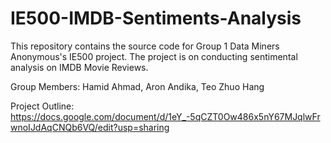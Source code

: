 # IE500-IMDB-Sentiments-Analysis

This repository contains the source code for Group 1 Data Miners Anonymous's IE500 project. The project is on conducting sentimental analysis on IMDB Movie Reviews.

Group Members: Hamid Ahmad, Aron Andika, Teo Zhuo Hang

Project Outline: https://docs.google.com/document/d/1eY_-5qCZT0Ow486x5nY67MJqlwFrwnoIJdAqCNQb6VQ/edit?usp=sharing
